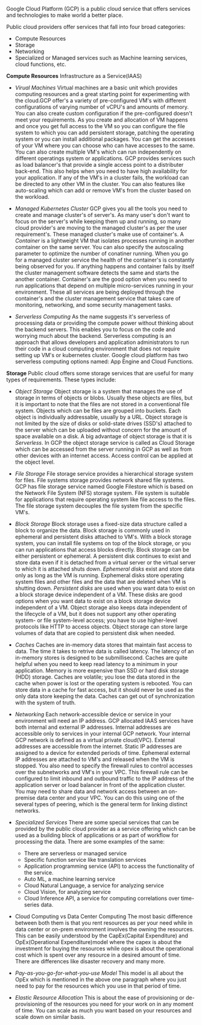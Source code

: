Google Cloud Platform (GCP) is a public cloud service that offers services and technologies to make world a better place.

Public cloud providers offer services that fall into four broad categories:
* Compute Resources
* Storage
* Networking
* Specialized or Managed services such as Machine learning services, cloud functions, etc.

**Compute Resources**
Infrastructure as a Service(IAAS)
* *Virual Machines*
    Virtual machines are a basic unit which provides computing resources and a great starting point for experimenting with the cloud.GCP offer's a variety of pre-configured VM's with different configurations of varying number of vCPU's and amounts of memory. You can also create custom configuration if the pre-configured doesn't meet your requirements. As you create and allocation of VM happens and once you get full access to the VM so you can configure the file system to which you can add persistent storage, patching the operating system or you can install additional packages. You can get the accesses of your VM where you can choose who can have accesses to the same. You can also create multiple VM's which can run independently on different operatings system or applications. GCP provides services such as load balancer's that provide a single access point to a distributer back-end. This also helps when you need to have high availability for your application. If any of the VM's in a cluster fails, the workload can be directed to any other VM in the cluster. You can also features like auto-scaling which can add or remove VM's from the cluster based on the workload.
    
* *Managed Kubernetes Cluster*
    GCP gives you all the tools you need to create and manage cluster's of server's. As many user's don't want to focus on the server's while keeping them up and running, so many cloud provider's are moving to the managed cluster's as per the user requirement's. These managed cluster's make use of container's. A *Container* is a lightweight VM that isolates processes running in another comtainer on the same server. You can also specify the autoscaling parameter to optimize the number of conatiner running. When you go for a managed cluster service the health of the container's is constantly being observed for you. If anything happens and container fails by itself the cluster management software detects the same and starts the another container. Container's are the good option when you need to run applications that depend on multiple micro-services running in your environment. These all services are being deployed through the container's and the cluster management service that takes care of monitoring, networking, and some security management tasks.

* *Serverless Computing*
    As the name suggests it's serverless of processing data or providing the compute power without thinking about the backend servers. This enables you to focus on the code and worrying much about the backend. Serverless computing is an approach that allows developers and application administrators to run their code in a cloud computing environment that does not require setting up VM's or kubernetes cluster. Google cloud platform has two serverless computing options named: App Engine and Cloud Functions.

**Storage**
Public cloud offers some storage services that are useful for many types of requirements. These types include:
* *Object Storage*
    Object storage is a system that manages the use of storage in terms of objects or blobs. Usually these objects are files, but it is important to note that the files are not stored in a conventional file system. Objects which can be files are grouped into buckets. Each object is individually addressable, usually by a URL. Object storage is not limited by the size of disks or solid-state drives (SSD's) attached to the server which can be uploaded without concern for the amount of space available on a disk. A big advantage of object storage is that it is *Serverless*. In GCP the object storage service is called as Cloud Storage which can be accessed from the server running in GCP as well as from other devices with an internet access. Access control can be applied at the object level.

* *File Storage*
    File storage service provides a hierarchical storage system for files. File systems storage provides network shared file systems. GCP has file storage service named Google Filestore which is based on the Network File System (NFS) storage system. File system is suitable for applications that require operating system like file access to the files. The file storage system decouples the file system from the specific VM's.

* *Block Storage*
    Block storage uses a fixed-size data structure called a block to organize the data. Block storage is commonly used in ephemeral and persistent disks attached to VM's. With a block storage system, you can install file systems on top of the block storage, or you can run applications that access blocks directly. Block storage can be either persistent or ephemeral. A persistent disk continues to exist and store data even if it is detached from a virtual server or the virtual server to which it is attached shuts down. *Ephemeral disks* exist and store data only as long as the VM is running. Exphemeral disks store operating system files and other files and the data that are deleted when VM is shutting down. *Persistent disks* are used when you want data to exist on a block storage device independent of a VM. These disks are good options when you want data to exist on a block storage device independent of a VM. Object storage also keeps data independent of the lifecycle of a VM, but it does not support any other operating system- or file system-level access; you have to use higher-level protocols like HTTP to access objects. Object storage can store large volumes of data that are copied to persistent disk when needed.

* *Caches*
    Caches are in-memory data stores that maintain fast access to data. The time it takes to retrive data is called latency. The latency of an in-memory stores is designed to be submillisecond. Caches are quite helpful when you need to keep read latency to a minimum in your application. Memory is more expensive than SSD or hard disk storage (HDD) storage. Caches are volatile; you lose the data stored in the cache when power is lost or the operating system is rebooted. You can store data in a cache for fast access, but it should never be used as the only data store keeping the data. Caches can get out of synchronization with the system of truth.

* *Networking*
    Each network-accessible device or service in your environment will need an IP address. GCP allocated IAAS services have both internal and external IP addresses. Internal addresses are accessible only to services in your internal GCP network. Your internal GCP network is defined as a virtual private cloud(VPC). External addresses are accessible from the internet. Static IP addresses are assigned to a device for extended periods of time. Ephemeral external IP addresses are attached to VM's and released when the VM is stopped. You also need to specify the firewall rules to control accesses over the subnetworks and VM's in your VPC. This firewall rule can be configured to limit inbound and outbound traffic to the IP address of the application server or load balancer in front of the application cluster. You may need to share data and network access between an on-premise data center and your VPC. You can do this using one of the several types of peering, which is the general term for linking distinct networks.

* *Specialized Services*
    There are some special services that can be provided by the public cloud provider as a service offering which can be used as a building block of applications or as part of workflow for processing the data. There are some examples of the same:
   * There are serverless or managed service
   * Specific function service like translation services
   * Application programming service (API) to access the functionality of the service.
   * Auto ML, a machine learning service
   * Cloud Natural Language, a service for analyzing service
   * Cloud Vision, for analyzing service
   * Cloud Inference API, a service for computing correlations over time-series data.

* Cloud Computing vs Data Center Computing
    The most basic difference between both them is that you rent resources as per your need while in data center or on-prem environment involves the owning the resources. This can be easily understood by the CapEx(Capital Expenditure) and OpEx(Operational Expenditure)model where the capex is about the investment for buying the resources while opex is about the operational cost which is spent over any resource in a desired amount of time. There are differences like disaster recovery and many more. 

* *Pay-as-you-go-for-what-you-use Model*
    This model is all about the OpEx which is mentioned in the above one paragraph where you just need to pay for the resources which you use in that period of time.

* *Elastic Resource Allocation*
    This is about the ease of provisioning or de-provisioning of the resources you need for your work on in any moment of time. You can scale as much you want based on your resources and scale down on similar basis.
